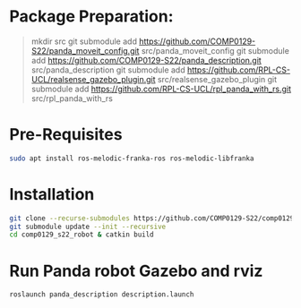 # Package Preparation:
> mkdir src
> git submodule add https://github.com/COMP0129-S22/panda_moveit_config.git src/panda_moveit_config
> git submodule add https://github.com/COMP0129-S22/panda_description.git src/panda_description
> git submodule add https://github.com/RPL-CS-UCL/realsense_gazebo_plugin.git src/realsense_gazebo_plugin 
> git submodule add https://github.com/RPL-CS-UCL/rpl_panda_with_rs.git src/rpl_panda_with_rs

# Pre-Requisites
```bash
sudo apt install ros-melodic-franka-ros ros-melodic-libfranka
```

# Installation
```bash
git clone --recurse-submodules https://github.com/COMP0129-S22/comp0129_s22_robot.git
git submodule update --init --recursive
cd comp0129_s22_robot & catkin build
```

# Run Panda robot Gazebo and rviz
```bash
roslaunch panda_description description.launch
```
